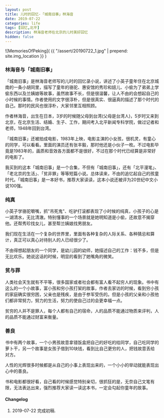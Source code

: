 ```yaml
---
layout: post
title: 儿时的回忆-「城南旧事」林海音
date: 2019-07-22
categories: life
tags: [回忆,北平]
description: 林海音老师在北京的儿时美好回忆
hidden: false
---
```



![MemoriesOfPeking]( {{ "/assert/20190722_1.jpg" | prepend: site.img_location }} )


### 林海音与「城南旧事」

「城南旧事」是林海音老师写的儿时的回忆录小说，讲述了小英子童年住在北京城南的一条小胡同里，描写了童年的骆驼、惠安馆的秀珍和妞儿、小偷为了弟弟上学偷东西以及兰姨娘等故事，虽然故事不长，但是很温馨，让人不由的会想起自己的小时候的事情。作者使用的文字很淳朴，但是很真实、很逼真的描述了那个时代的自己。那时的民风也很淳朴，大家邻里互相照顾。

作者林海音，出生在日本，3岁的时候随父母到台湾(父母是台湾人)，5岁时又来到北京，在北京生活、结婚、生子、工作，期间考入北平新闻专科学院，做过记者和老师，1948年回到台湾。

「城南旧事」还被拍成电影，1983年上映，电影主演的小女孩，很机灵，有童心的同学，可以看看。里面的演员还有张丰毅，那时他还是小伙子一枚。不过电影毕竟是1983年的，画质和音效各方面都不是很好，不过在那个时代已经算是非常好的电影了。

我买到的这本「城南旧事」是一个合集，不但有「城南旧事」，还有「北平漫笔」、「老北京的生活」、「贫非罪」等等短篇小说。总体读来，不由的追忆起自己的孩童时代。「城南旧事」是一本好书，推荐大家读读，这本小说还被评为20世纪中文小说100强。

### 纯真

小英子学骆驼嚼嘴，抓"吊死鬼"、吃驴打滚都表现了小时候的纯真，小孩子的心是一湖清水，无比清澈。特别懂事的一个场景就是她明知道是小偷，还故意不揭穿他。还帮秀珍找女儿，甚至帮兰姨娘找男朋友。

我们现在生活在一个复杂的世界里，里面有各种复杂的人际关系、各种猜忌和算计，真正可以真心对待别人的人已经很少了。

不由得想起朋友的一个同学，是幼儿园的幼师，她描述自己的工作：钱不多，但是无比欢乐。她说这话的时候，明显的看到了她嘴角的微笑。

### 贫与罪

人类社会天生就有不平等，很多国家或者社会都有富人看不起穷人的现象。书中有这么的一个小故事，富小孩和穷小孩打架的故事，作者去家访的时候，看到穷小孩的家庭确实很穷困，父亲也是残疾，是由于参军受伤的。但是小孩的父亲和小孩他们都非常努力，努力的生活，努力的使自己过的会更幸福一点。

贫穷的人并不是罪人，每个人都有自己的宿命，人的品质不能通过物质来评判，人的品质不能通过财富来衡量。

### 善良

书中有两个故事，一个小男孩故意拿错饭盒把自己的好吃的给同学，自己吃同学的萝卜干，另一个故事是女孩子借到10块钱，看到比自己更穷的人，把钱故意丢给对方。

人性的光辉很多时候都是从自己的小事上表现出来的，一个小小的举动就能表现出心中的善良。



书和电影都很好看，自己看的时候感觉特别亲切，很抓狂的是，无奈自己文笔有限，无法表达出来，强烈推荐大家读一读这本书，一定会勾起你童年的故事。

#### Changelog
1. 2019-07-22  完成初稿.
